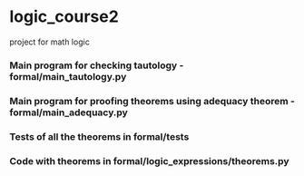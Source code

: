 # logic_course2
project for math logic


### Main program for checking tautology - formal/main_tautology.py
### Main program for proofing theorems using adequacy theorem - formal/main_adequacy.py

### Tests of all the theorems in formal/tests
### Code with theorems in formal/logic_expressions/theorems.py
